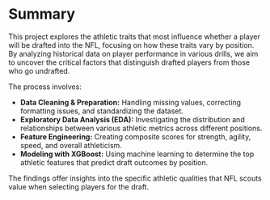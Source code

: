 # Summary

This project explores the athletic traits that most influence whether a player will be drafted into the NFL, focusing on how these traits vary by position. By analyzing historical data on player performance in various drills, we aim to uncover the critical factors that distinguish drafted players from those who go undrafted.

The process involves:
- **Data Cleaning & Preparation:** Handling missing values, correcting formatting issues, and standardizing the dataset.
- **Exploratory Data Analysis (EDA):** Investigating the distribution and relationships between various athletic metrics across different positions.
- **Feature Engineering:** Creating composite scores for strength, agility, speed, and overall athleticism.
- **Modeling with XGBoost:** Using machine learning to determine the top athletic features that predict draft outcomes by position.

The findings offer insights into the specific athletic qualities that NFL scouts value when selecting players for the draft.
